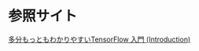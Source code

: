 # 参照サイト

[多分もっともわかりやすいTensorFlow 入門 (Introduction)](https://qiita.com/junichiro/items/8886f3976fc20f73335f)
